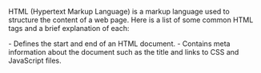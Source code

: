 HTML (Hypertext Markup Language) is a markup language used to structure the content of a web page. Here is a list of some common HTML tags and a brief explanation of each:

<html> - Defines the start and end of an HTML document.
<head> - Contains meta information about the document such as the title and links to CSS and JavaScript files.
<title> - Defines the title of the document, which is displayed in the browser's title bar or tab.
<body> - Contains the visible content of the web page.
<header> - Defines a container for introductory content or a set of navigational links.
<nav> - Defines a section of a document intended for navigation.
<main> - Defines the main content of a document.
<article> - Defines a self-contained composition in a document, such as a forum post or newspaper article.
<section> - Defines a section of a document, such as chapters, headers, footers, etc.
<aside> - Defines content aside from the main content, such as sidebar information.
<h1> - <h6> - Defines headings with h1 being the most important and h6 the least.
<p> - Defines a paragraph of text.
<img> - Defines an image.
<a> - Defines a hyperlink.
<ul> - Defines an unordered list.
<ol> - Defines an ordered list.
<li> - Defines a list item.
<form> - Defines an HTML form for user input.
<input> - Defines an input field where the user can enter data.
<label> - Defines a label for an input element.
<select> - Defines a drop-down list.
<option> - Defines an option in a drop-down list.
<textarea> - Defines a multi-line input field.
<button> - Defines a clickable button.
<table> - Defines a table for displaying data.
<tr> - Defines a table row.
<th> - Defines a table header.
<td> - Defines a table cell.
<style> - Defines a section for CSS styles.
<div> - Defines a section of the document.
This is not a comprehensive list of all the HTML tags, but it covers some of the most commonly used ones. Each tag has its specific use and meaning, and it's important to understand how to use them correctly to create well-structured web pages.

